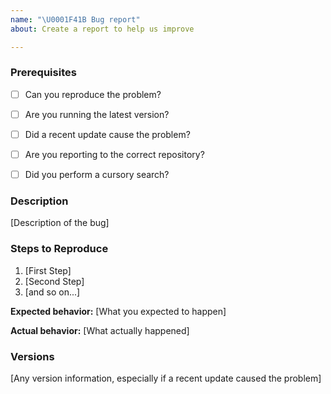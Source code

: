 ```yaml
---
name: "\U0001F41B Bug report"
about: Create a report to help us improve

---
```


<!--
Thank you for reporting a possible bug.

Please fill in as much of the template below as you can.

If possible, please provide code that demonstrates the problem, keeping it as
simple and free of external dependencies as you can.
-->

### Prerequisites

* [ ] Can you reproduce the problem?
* [ ] Are you running the latest version?
* [ ] Did a recent update cause the problem?
* [ ] Are you reporting to the correct repository?
* [ ] Did you perform a cursory search?


### Description

[Description of the bug]

### Steps to Reproduce

1. [First Step]
2. [Second Step]
3. [and so on...]

**Expected behavior:** [What you expected to happen]

**Actual behavior:** [What actually happened]

### Versions

[Any version information, especially if a recent update caused the problem]

<!-- Please provide more details below this comment. -->